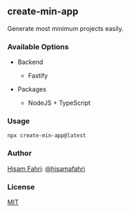 ## create-min-app

Generate most minimum projects easily.

### Available Options

- Backend

  - Fastify

- Packages
  - NodeJS + TypeScript

### Usage

```shell
npx create-min-app@latest
```

### Author

[Hisam Fahri](https://hisam.dev): [@hisamafahri](https://github.com/hisamafahri)

### License

[MIT](LICENSE)
